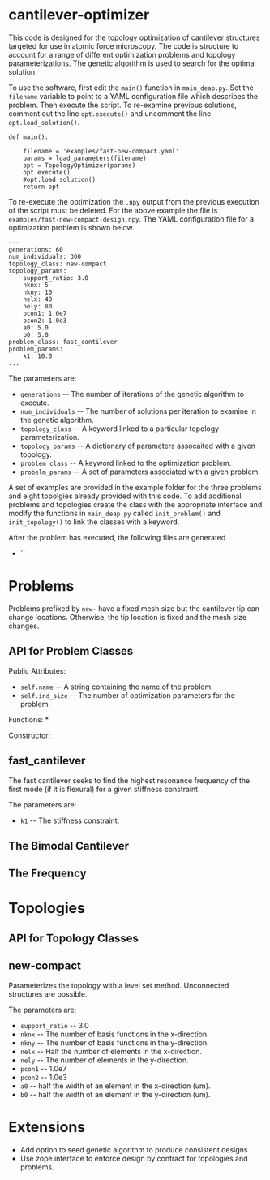 # cantilever-optimizer

This code is designed for the topology optimization of cantilever structures
targeted for use in atomic force microscopy. The code is structure to account
for a range of different optimization problems and topology parameterizations.
The genetic algorithm is used to search for the optimal solution.

To use the software, first edit the `main()` function in `main_deap.py`. Set 
the `filename` variable to point to a YAML configuration file which describes
the problem. Then execute the script. To re-examine previous solutions, 
comment out the line `opt.execute()` and uncomment the line 
`opt.load_solution()`.

```
def main():
    
    filename = 'examples/fast-new-compact.yaml'
    params = load_parameters(filename)
    opt = TopologyOptimizer(params)
    opt.execute()
    #opt.load_solution()
    return opt
```

To re-execute the optimization the `.npy` output from the previous execution
of the script must be deleted. For the above example the file is 
`examples/fast-new-compact-design.npy`. The YAML configuration file for a
optimization problem is shown below.

```
---
generations: 60
num_individuals: 300
topology_class: new-compact
topology_params:
    support_ratio: 3.0
    nknx: 5
    nkny: 10
    nelx: 40
    nely: 80
    pcon1: 1.0e7
    pcon2: 1.0e3
    a0: 5.0
    b0: 5.0
problem_class: fast_cantilever
problem_params:
    k1: 10.0
...
```

The parameters are:
* `generations` -- The number of iterations of the genetic algorithm to execute.
* `num_individuals` -- The number of solutions per iteration to examine in the 
    genetic algorithm.
* `topology_class` -- A keyword linked to a particular topology parameterization.
* `topology_params` -- A dictionary of parameters assocaited with a given 
    topology.
* `problem_class` -- A keyword linked to the optimization problem.
* `probelm_params` -- A set of parameters associated with a given problem.

A set of examples are provided in the example folder for the three problems
and eight topolgies already provided with this code. To add additional problems
and topologies create the class with the appropriate interface and modify
the functions in `main_deap.py` called `init_problem()` and `init_topology()`
to link the classes with a keyword.

After the problem has executed, the following files are generated
* ``

# Problems

Problems prefixed by `new-` have a fixed mesh size but the cantilever tip
can change locations. Otherwise, the tip location is fixed and the mesh size
changes.


## API for Problem Classes

Public Attributes:
* `self.name` -- A string containing the name of the problem.
* `self.ind_size` -- The number of optimization parameters for the problem.

Functions:
* 

Constructor:


## fast_cantilever

The fast cantilever seeks to find the highest resonance frequency of the
first mode (if it is flexural) for a given stiffness constraint.

The parameters are:
* `k1` -- The stiffness constraint.

## The Bimodal Cantilever


## The Frequency


# Topologies

## API for Topology Classes

## new-compact

Parameterizes the topology with a level set method. Unconnected structures
are possible.

The parameters are:
* `support_ratio` -- 3.0
* `nknx` -- The number of basis functions in the x-direction.
* `nkny` -- The number of basis functions in the y-direction.
* `nelx` -- Half the number of elements in the x-direction.
* `nely` -- The number of elements in the y-direction.
* `pcon1` -- 1.0e7
* `pcon2` -- 1.0e3
* `a0` -- half the width of an element in the x-direction (um).
* `b0` -- half the width of an element in the y-direction (um).

# Extensions

* Add option to seed genetic algorithm to produce consistent designs.
* Use zope.interface to enforce design by contract for topologies and problems.
